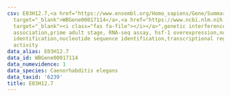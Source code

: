 ```yaml
---
csv: E03H12.7,<a href="https://www.ensembl.org/Homo_sapiens/Gene/Summary?db=core;g=WBGene00017114"
  target="_blank">WBGene00017114</a>,<a href="https://www.ncbi.nlm.nih.gov/pubmed/30894454"
  target="_blank"><i class="fas fa-file"></i></a>",genetic interference,functional
  association,prime adult stage, RNA-seq assay, hsf-1 overexpression,nucleotide sequence
  identification,nucleotide sequence identification,transcriptional regulation,up-regulates
  activity
data_alias: E03H12.7
data_id: WBGene00017114
data_numevidence: 1
data_species: Caenorhabditis elegans
data_taxid: '6239'
title: E03H12.7
---
```

